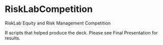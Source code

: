 # RiskLabCompetition
RiskLab Equity and Risk Management Competition

R scripts that helped produce the deck. Please see Final Presentation for results.
